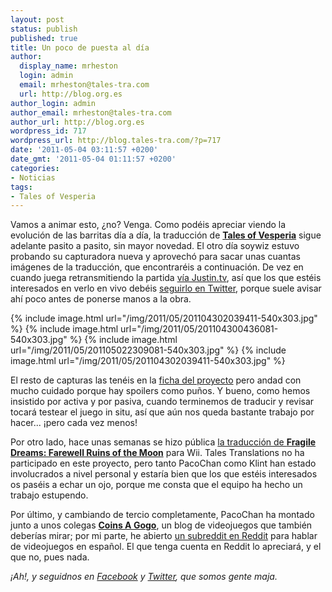 ```yaml
---
layout: post
status: publish
published: true
title: Un poco de puesta al día
author:
  display_name: mrheston
  login: admin
  email: mrheston@tales-tra.com
  url: http://blog.org.es
author_login: admin
author_email: mrheston@tales-tra.com
author_url: http://blog.org.es
wordpress_id: 717
wordpress_url: http://blog.tales-tra.com/?p=717
date: '2011-05-04 03:11:57 +0200'
date_gmt: '2011-05-04 01:11:57 +0200'
categories:
- Noticias
tags:
- Tales of Vesperia
---
```

Vamos a animar esto, ¿no? Venga. Como podéis apreciar viendo la evolución de las barritas día a día,
la traducción de **[Tales of Vesperia](http://blog.tales-tra.com/proyectos/tales-of-vesperia/)**
sigue adelante pasito a pasito, sin mayor novedad. El otro día soywiz estuvo probando su capturadora nueva y aprovechó
para sacar unas cuantas imágenes de la traducción, que encontraréis a continuación. De vez en cuando juega retransmitiendo
la partida [vía Justin.tv](http://es-es.justin.tv/soywiz/b/285002419), así que los que estéis interesados en verlo en vivo debéis [seguirlo en Twitter](http://twitter.com/wizillo),
porque suele avisar ahí poco antes de ponerse manos a la obra.

{% include image.html url="/img/2011/05/201104302039411-540x303.jpg" %}
{% include image.html url="/img/2011/05/201104300436081-540x303.jpg" %}
{% include image.html url="/img/2011/05/201105022309081-540x303.jpg" %}
{% include image.html url="/img/2011/05/201104302039411-540x303.jpg" %}

El resto de capturas las tenéis en la [ficha del proyecto](/proyectos/tales-of-vesperia/#imagenes)
pero andad con mucho cuidado porque hay spoilers como puños. Y bueno, como hemos insistido por activa y por pasiva,
cuando terminemos de traducir y revisar tocará testear el juego in situ, así que aún nos queda bastante trabajo por hacer... ¡pero cada vez menos!

Por otro lado, hace unas semanas se hizo pública [la traducción de **Fragile Dreams: Farewell Ruins of the Moon**](http://tiovictor.romhackhispano.org/?p=470) para Wii.
Tales Translations no ha participado en este proyecto, pero tanto PacoChan como Klint han estado involucrados a nivel
personal y estaría bien que los que estéis interesados os paséis a echar un ojo, porque me consta que el equipo ha hecho un trabajo estupendo.

Por último, y cambiando de tercio completamente, PacoChan ha montado junto a unos colegas **[Coins A Gogo](http://www.coinsagogo.com)**,
un blog de videojuegos que también deberías mirar; por mi parte, he abierto [un subreddit en Reddit](http://reddit.com/r/videojuegos)
para hablar de videojuegos en español. El que tenga cuenta en Reddit lo apreciará, y el que no, pues nada.

*¡Ah!, y seguidnos en [Facebook](http://facebook.com/talestra) y [Twitter](http://twitter.com/talestra), que somos gente maja.*
